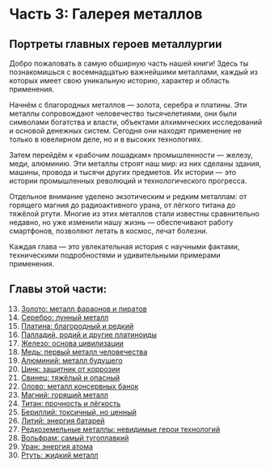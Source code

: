 # Часть 3: Галерея металлов
## Портреты главных героев металлургии

Добро пожаловать в самую обширную часть нашей книги! Здесь ты познакомишься с восемнадцатью важнейшими металлами, каждый из которых имеет свою уникальную историю, характер и область применения.

Начнём с благородных металлов — золота, серебра и платины. Эти металлы сопровождают человечество тысячелетиями, они были символами богатства и власти, объектами алхимических исследований и основой денежных систем. Сегодня они находят применение не только в ювелирном деле, но и в высоких технологиях.

Затем перейдём к «рабочим лошадкам» промышленности — железу, меди, алюминию. Эти металлы строят наш мир: из них сделаны здания, машины, провода и тысячи других предметов. Их истории — это истории промышленных революций и технологического прогресса.

Отдельное внимание уделено экзотическим и редким металлам: от горящего магния до радиоактивного урана, от лёгкого титана до тяжёлой ртути. Многие из этих металлов стали известны сравнительно недавно, но уже изменили нашу жизнь — обеспечивают работу смартфонов, позволяют летать в космос, лечат болезни.

Каждая глава — это увлекательная история с научными фактами, техническими подробностями и удивительными примерами применения.

## Главы этой части:

13. [Золото: металл фараонов и пиратов](./глава_13_золото.md)
14. [Серебро: лунный металл](./глава_14_серебро.md)
15. [Платина: благородный и редкий](./глава_15_платина.md)
16. [Палладий, родий и другие платиноиды](./глава_16_платиноиды.md)
17. [Железо: основа цивилизации](./глава_17_железо.md)
18. [Медь: первый металл человечества](./глава_18_медь.md)
19. [Алюминий: металл будущего](./глава_19_алюминий.md)
20. [Цинк: защитник от коррозии](./глава_20_цинк.md)
21. [Свинец: тяжёлый и опасный](./глава_21_свинец.md)
22. [Олово: металл консервных банок](./глава_22_олово.md)
23. [Магний: горящий металл](./глава_23_магний.md)
24. [Титан: прочность и лёгкость](./глава_24_титан.md)
25. [Бериллий: токсичный, но ценный](./глава_25_бериллий.md)
26. [Литий: энергия батарей](./глава_26_литий.md)
27. [Редкоземельные металлы: невидимые герои технологий](./глава_27_редкоземельные.md)
28. [Вольфрам: самый тугоплавкий](./глава_28_вольфрам.md)
29. [Уран: энергия атома](./глава_29_уран.md)
30. [Ртуть: жидкий металл](./глава_30_ртуть.md)